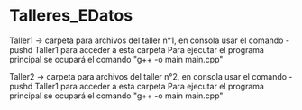 # Talleres_EDatos

Taller1 -> carpeta para archivos del taller n°1, en consola usar el comando -pushd Taller1 para acceder a esta carpeta
Para ejecutar el programa principal se ocupará el comando "g++ -o main main.cpp"

Taller2 -> carpeta para archivos del taller n°2, en consola usar el comando -pushd Taller1 para acceder a esta carpeta
Para ejecutar el programa principal se ocupará el comando "g++ -o main main.cpp"
